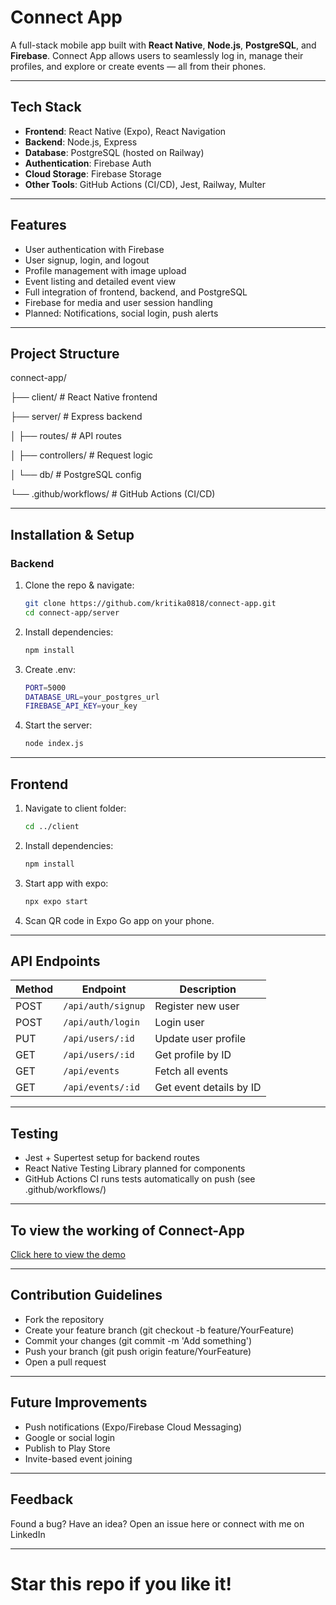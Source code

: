 #  Connect App

A full-stack mobile app built with **React Native**, **Node.js**, **PostgreSQL**, and **Firebase**. Connect App allows users to seamlessly log in, manage their profiles, and explore or create events — all from their phones.

---

##  Tech Stack

- **Frontend**: React Native (Expo), React Navigation  
- **Backend**: Node.js, Express  
- **Database**: PostgreSQL (hosted on Railway)  
- **Authentication**: Firebase Auth  
- **Cloud Storage**: Firebase Storage  
- **Other Tools**: GitHub Actions (CI/CD), Jest, Railway, Multer

---

##  Features

-  User authentication with Firebase  
-  User signup, login, and logout  
-  Profile management with image upload  
-  Event listing and detailed event view  
-  Full integration of frontend, backend, and PostgreSQL  
-  Firebase for media and user session handling  
-  Planned: Notifications, social login, push alerts

---

##  Project Structure

connect-app/

├── client/ # React Native frontend

├── server/ # Express backend

│ ├── routes/ # API routes

│ ├── controllers/ # Request logic

│ └── db/ # PostgreSQL config

└── .github/workflows/ # GitHub Actions (CI/CD)

---

##  Installation & Setup

###  Backend

1. Clone the repo & navigate:
   ```bash
   git clone https://github.com/kritika0818/connect-app.git
   cd connect-app/server
2. Install dependencies:
   ```bash
   npm install
3. Create .env:
   ```bash
   PORT=5000
   DATABASE_URL=your_postgres_url
   FIREBASE_API_KEY=your_key
4. Start the server:
   ```bash
   node index.js

---

##  Frontend
1. Navigate to client folder:
   ```bash
   cd ../client
2. Install dependencies:
   ```bash
   npm install
3. Start app with expo:
   ```bash
   npx expo start
4.  Scan QR code in Expo Go app on your phone.

---

##  API Endpoints
| Method | Endpoint           | Description             |
| ------ | ------------------ | ----------------------- |
| POST   | `/api/auth/signup` | Register new user       |
| POST   | `/api/auth/login`  | Login user              |
| PUT    | `/api/users/:id`   | Update user profile     |
| GET    | `/api/users/:id`   | Get profile by ID       |
| GET    | `/api/events`      | Fetch all events        |
| GET    | `/api/events/:id`  | Get event details by ID |

---

##  Testing
- Jest + Supertest setup for backend routes
- React Native Testing Library planned for components
- GitHub Actions CI runs tests automatically on push (see .github/workflows/)

---

## To view the working of Connect-App
[Click here to view the demo](https://www.linkedin.com/posts/kritika-magnani-7473022b2_reactnative-fullstackdevelopment-firebaseauth-activity-7336098474389553152-dYRJ?utm_source=share&utm_medium=member_android&rcm=ACoAAEsm1acB2-uZmRtVTPZpU2rWHTBV3ysDAvE)

---

##  Contribution Guidelines
- Fork the repository
- Create your feature branch (git checkout -b feature/YourFeature)
- Commit your changes (git commit -m 'Add something')
- Push your branch (git push origin feature/YourFeature)
- Open a pull request

---

##  Future Improvements
- Push notifications (Expo/Firebase Cloud Messaging)
- Google or social login
- Publish to Play Store
- Invite-based event joining

---

##  Feedback
Found a bug? Have an idea?
Open an issue here
or connect with me on LinkedIn

---

# Star this repo if you like it!
